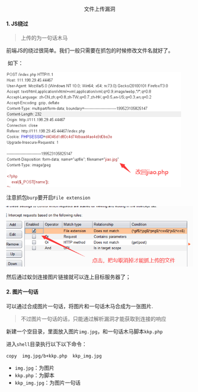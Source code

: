 <center>文件上传漏洞</center>

#### 1.	JS绕过

> 上传的为一句话木马

前端JS的绕过很简单。我们一般只需要在抓包的时候修改文件名就好了。

​	如下：

<img src="../../../../img/upload1.png" style="zoom:80%;" />





注意抓包`burp`要开启`File extension`

<img src="../../../../img/upload2.png" style="zoom:80%;" />



然后通过蚁剑连接图片链接就可以连上目标服务器了；



#### 2.	图片一句话

可以通过合成图片一句话，将图片和一句话木马合成为一张图片.

> 不过图片一句话的话，只能通过解析漏洞才能获取到连接的响应



新建一个空目录，里面放入图片`img.jpg`，和一句话木马脚本`kkp.php`

进入`shell`目录执行以下以下命令：

```
copy  img.jpg/b+kkp.php  kkp_img.jpg
```

+ `img.jpg`：为图片
+ `kkp.php`：为脚本
+ `kkp_img.jpg`：为图片一句话